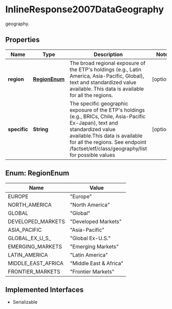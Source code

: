 

# InlineResponse2007DataGeography

geography.

## Properties

Name | Type | Description | Notes
------------ | ------------- | ------------- | -------------
**region** | [**RegionEnum**](#RegionEnum) | The broad regional exposure of the ETP&#39;s holdings (e.g., Latin America, Asia-Pacific, Global), text and standardized value available. This data is available for all the regions. |  [optional]
**specific** | **String** | The specific geographic exposure of the ETP&#39;s holdings (e.g., BRICs, Chile, Asia-Pacific Ex-Japan), text and standardized value available.This data is available for all the regions. See endpoint /factset/etf/class/geography/list for possible values |  [optional]



## Enum: RegionEnum

Name | Value
---- | -----
EUROPE | &quot;Europe&quot;
NORTH_AMERICA | &quot;North America&quot;
GLOBAL | &quot;Global&quot;
DEVELOPED_MARKETS | &quot;Developed Markets&quot;
ASIA_PACIFIC | &quot;Asia-Pacific&quot;
GLOBAL_EX_U_S_ | &quot;Global Ex-U.S.&quot;
EMERGING_MARKETS | &quot;Emerging Markets&quot;
LATIN_AMERICA | &quot;Latin America&quot;
MIDDLE_EAST_AFRICA | &quot;Middle East &amp; Africa&quot;
FRONTIER_MARKETS | &quot;Frontier Markets&quot;


## Implemented Interfaces

* Serializable


